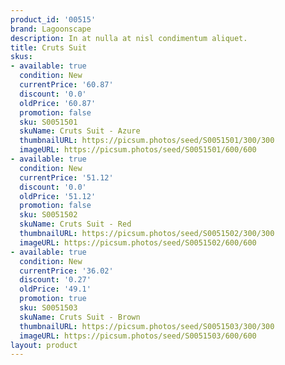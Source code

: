 ```yaml
---
product_id: '00515'
brand: Lagoonscape
description: In at nulla at nisl condimentum aliquet.
title: Cruts Suit
skus:
- available: true
  condition: New
  currentPrice: '60.87'
  discount: '0.0'
  oldPrice: '60.87'
  promotion: false
  sku: S0051501
  skuName: Cruts Suit - Azure
  thumbnailURL: https://picsum.photos/seed/S0051501/300/300
  imageURL: https://picsum.photos/seed/S0051501/600/600
- available: true
  condition: New
  currentPrice: '51.12'
  discount: '0.0'
  oldPrice: '51.12'
  promotion: false
  sku: S0051502
  skuName: Cruts Suit - Red
  thumbnailURL: https://picsum.photos/seed/S0051502/300/300
  imageURL: https://picsum.photos/seed/S0051502/600/600
- available: true
  condition: New
  currentPrice: '36.02'
  discount: '0.27'
  oldPrice: '49.1'
  promotion: true
  sku: S0051503
  skuName: Cruts Suit - Brown
  thumbnailURL: https://picsum.photos/seed/S0051503/300/300
  imageURL: https://picsum.photos/seed/S0051503/600/600
layout: product
---
```

